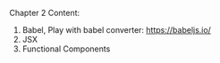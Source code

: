 Chapter 2 Content:
1. Babel, Play with babel converter: https://babeljs.io/ 
2. JSX
3. Functional Components
